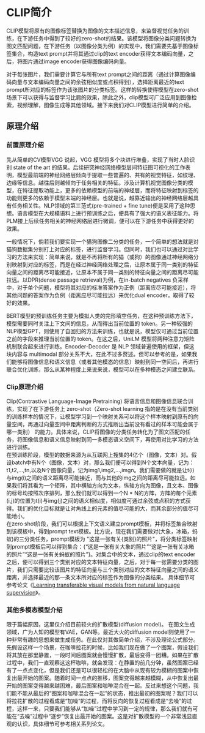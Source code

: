 # CLIP简介

CLIP模型将原有的图像标签替换为图像的文本描述信息，来监督视觉任务的训练，在下游任务中得到了较好的zero-shot的结果。该模型将图像分类问题转换为图文匹配问题，在下游任务（以图像分类为例）的实现中，我们需要先基于图像标签集合，构造text prompt并将其通过clip的text encoder获得文本编码向量，之后，将图片通过image encoder获得图像编码向量。

对于每张图片，我们需要计算它与所有text prompt之间的距离（通过计算图像编码向量与文本编码向量之间的余弦相似度或点积得到），选择距离最近的text prompt所对应的标签作为该张图片的分类标签。这样的转换使得模型在zero-shot场景下可以获得与监督学习比肩的效果，除此之外，clip模型可广泛应用到图像检索，视频理解，图像生成等其他领域。接下来我们对CLIP模型进行简单的介绍。

## 原理介绍

### 前置原理介绍
先从简单的CV模型VGG 说起，VGG 模型将多个块进行堆叠，实现了当时人脸识别 state of the art 的结果。后续研究神经网络模型层间特征图可视化的工作表明，模型最前端的神经网络层倾向于提取一些普遍的、共有的视觉特征，如纹理、边缘等信息。越往后则越倾向于任务相关的特征。涉及计算机视觉图像分类的模型，在特征提取功能上，更多的依赖模型的前端的神经层，而将特征映射到标签的功能则更多的依赖于模型末端的神经层。也就是说，越靠近输出的神经网络层越具有任务相关性。NLP领域的第三范式(pre-trained + fine tune)便是采用了这种思想。语言模型在大规模语料上进行预训练之后，便具有了强大的语义表征能力。将PLM接上后续任务相关的神经网络层进行微调，便可以在下游任务中获得更好的效果。

一般情况下，倘若我们要实现一个猫狗图像二分类的任务，一个简单的想法就是对猫狗数据集分别打上对应的标签，进行监督学习。但同时，我们也可以通过对比学习的方法来实现：简单来说，就是不再将所有的猫（或狗）的图像通过神经网络分别映射到对应的标签，而是在经过神经网络处理之后，让原本属于同一类别的特征向量之间的距离尽可能接近，让原本不属于同一类别的特征向量之间的距离尽可能拉远。以DPR(dense passage retrieval)为例，在in-batch negatives 负采样中，对于单个问题，模型将其对应的标准答案作为正例（距离应尽可能接近），将其他问题的答案作为负例（距离应尽可能拉远）来优化dual encoder，取得了较好的效果。

BERT模型的预训练任务主要为模拟人类的完形填空任务，在这种预训练方法下，模型需要同时关注上下文间的信息，从而得出当前位置的 token。另一种较强的 NLP模型GPT，则使用了自回归的方法来训练，也就是说，模型仅可通过当前位置之前的字段来推理当前位置的 token。在这之后，UniLM 模型将两种注意力矩阵机制联合起来进行训练。Encoder-Decoder 是 NLP 领域普遍使用的框架，但这块内容与 multimodal 部分关系不大，在此不过多赘述。但可以参考的是，如果我们能够将图像信息和语义信息（或者其他模态的信息）映射到同一空间后，再进行联合优化训练，那么从某种程度上来说来说，模型可以在多种模态之间建立联系。

### Clip原理介绍

Clip(Contrastive Language-Image Pretraining) 将语言信息和图像信息联合训练，实现了在下游任务上 zero-shot（Zero-shot learning 指的是在没有当前类别的训练样本的情况下，让模型学习到一个映射关系可以将这个样本映射到原有的向量空间，再通过向量空间中距离判断的方式推断出当前没有看过的样本可能会属于哪一类别） 的能力。具体来说，CLIP将图像的分类任务转化为了图文匹配的任务，将图像信息和语义信息映射到同一多模态语义空间下，再使用对比学习的方法进行训练。  
在预训练阶段，模型的数据来源为从互联网上搜集的4亿个（图像，文本）对。假设batch中有N个（图像，文本）对，那么我们便可以得到N个文本向量，记为：t1,t2,...,tn,以及N个图像向量，记为img1,img2,...,imgn。我们需要做的就是让t(i)与img(i)之间的语义距离尽可能接近，而与其他的img之间的距离尽可能拉远。如果我们将其看为一个矩阵，其中横轴方向为文本，纵轴方向为图像，且文本、图像的标号均按照次序排列，那么我们就可以得到一个N * N的方阵，方阵的每个元素(i,j)的位置为t(i)与img(j)之间的语义相似度，相似度可通过余弦或点积的方式获得。我们的优化目标就是让对角线上的元素的值尽可能的大，而其余部分的值尽可能地小。  
在zero shot阶段，我们可以根据上下文语义建立prompt模板，并将标签集合映射到该模板中，得到prompt text模板。比方说，现在我们需要做对(大象，冰箱，蚂蚁)的三分类任务，prompt模板为 "这是一张有关{类别}的照片"，将分类标签映射到prompt模板后可以得到集合：{“这是一张有关大象的照片”“这是一张有关冰箱的照片”“这是一张有关蚂蚁的照片”}。对集合中的文本，通过clip的text encoder之后，便可以得到三个类别对应的文本特征向量，之后，对于每一张需要分类的图片，我们只需要比较该图片的特征向量与三个类别对应的文本特征向量之间的语义距离，并选择最近的那一条文本所对应的标签作为图像的分类结果。
具体细节可参考论文《[Learning transferable visual models from natural language supervision](https://arxiv.org/pdf/2103.00020.pdf)》。

### 其他多模态模型介绍

限于篇幅原因，这里仅介绍目前较火的扩散模型(diffusion model)。
在图文生成领域，广为人知的模型有VAE，GAN等。最近大火的diffusion model则使用了一种非常有趣的思想来做生成任务。在此仅对其做简单介绍，不涉及理论公式部分。  
先假设这样一个场景，在咖啡拉花的时候，比如我们现在做了一个图案，假设我们将其放在那里静置，一段时间后图案就会慢慢扩散，最后变得一团糟。如果在扩散过程中，我们一直观察这这杯咖啡，就会发现：在静置的前几分钟，虽然图案已经有了一点点变化，但是我们还是可以很轻松的在大脑中从现有较为模糊的图案中恢复出最开始的图案。随着时间一点点的推移，图案变得越来越模糊，从中恢复出最开始的图案变得越来越困难，最后图案和咖啡混合在一起。反过来想这个问题，我们能不能从最后的“图案和咖啡混合在一起”的状态，推出最初的图案呢？我们可以将拉花扩散的过程看成是“加噪”的过程，而将反向的恢复过程看成是“去噪”的过程，这样一来，只要我们能够从“加噪”过程中学习到一定的规律，那么我们就有可能在“去噪”过程中“逐步”恢复出最开始的图案。这是对扩散模型的一个非常浅显直观的认识，具体细节可参考相关系列论文。